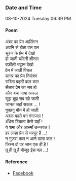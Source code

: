 ### Date and Time

08-10-2024 Tuesday 06:39 PM

#### Poem

अंबर का प्रेम आलिंगन <br />
अवनि से होता पल पल <br />
सूरज के प्रेम में देखो <br />
हो जाती चाँदनी शीतल <br />
बर्फ़ीली चट्टान देखो <br />
प्रेम में जाती पिघल <br />
सागर का प्रेम निमंत्रण <br />
सरिता बहती कल कल <br />
सैलाब प्रेम का जब हो <br />
कौन बचा पाया अकल <br />
सूझ बूझ सब खो जाती <br />
जानत जहाँ सकल ... ! <br />
गुफ़्तगू मौन में हो जाती <br />
अश्क़ बहते बन गंगाजल ! <br />
अँधेरा टिकता कैसे यहाँ ! <br />
ये शमा और आस्माँ उज्जवल ! <br />
हर लम्हा प्रेम से भरपूर है ...! <br />
न गुज़रा कल न आने वाला कल ! <br />
जिस्म दो पर जान एक ही है ! <br />
तू ही तू है मौजूद ईस पल ...!

#### Reference

* [Facebook](https://www.facebook.com/share/v/YWfT1HvugVS44ebT/)
